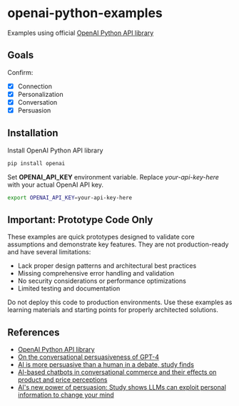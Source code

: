 # openai-python-examples
Examples using official [OpenAI Python API library](https://github.com/openai/openai-python)

## Goals

Confirm:

- [X] Connection
- [X] Personalization
- [X] Conversation
- [X] Persuasion

## Installation
Install OpenAI Python API library 
```sh
pip install openai
```

Set **OPENAI_API_KEY** environment variable. Replace *your-api-key-here* with your actual OpenAI API key.
```sh
export OPENAI_API_KEY=your-api-key-here
```

## Important: Prototype Code Only
These examples are quick prototypes designed to validate core assumptions and demonstrate key features. They are not production-ready and have several limitations:

- Lack proper design patterns and architectural best practices
- Missing comprehensive error handling and validation
- No security considerations or performance optimizations
- Limited testing and documentation

Do not deploy this code to production environments. Use these examples as learning materials and starting points for properly architected solutions.

## References
- [OpenAI Python API library](https://github.com/openai/openai-python)
- [On the conversational persuasiveness of GPT-4
](https://www.nature.com/articles/s41562-025-02194-6)
- [AI is more persuasive than a human in a debate, study finds](https://www.washingtonpost.com/technology/2025/05/19/artificial-intelligence-llm-chatbot-persuasive-debate/)
- [AI-based chatbots in conversational commerce and their effects on product and price perceptions](https://pmc.ncbi.nlm.nih.gov/articles/PMC10206356/)
- [AI's new power of persuasion: Study shows LLMs can exploit personal information to change your mind](https://techxplore.com/news/2024-04-ai-power-persuasion-llms-exploit.html)
